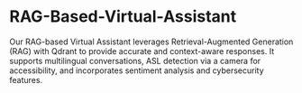 # RAG-Based-Virtual-Assistant
Our RAG-based Virtual Assistant leverages Retrieval-Augmented Generation (RAG) with Qdrant to provide accurate and context-aware responses. It supports multilingual conversations, ASL detection via a camera for accessibility, and incorporates sentiment analysis and cybersecurity features.
